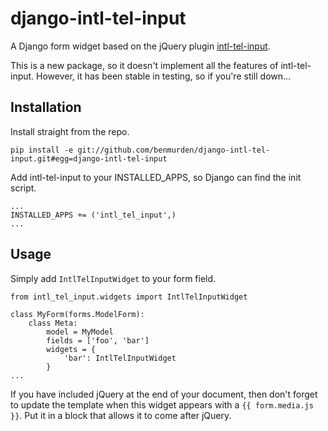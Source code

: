 # django-intl-tel-input
A Django form widget based on the jQuery plugin [intl-tel-input](https://github.com/jackocnr/intl-tel-input).

This is a new package, so it doesn't implement all the features of intl-tel-input. However, it has been stable in testing, so if you're still down...

## Installation
Install straight from the repo.
```
pip install -e git://github.com/benmurden/django-intl-tel-input.git#egg=django-intl-tel-input
```

Add intl-tel-input to your INSTALLED_APPS, so Django can find the init script.
```
...
INSTALLED_APPS += ('intl_tel_input',)
...
```

## Usage
Simply add `IntlTelInputWidget` to your form field.
```
from intl_tel_input.widgets import IntlTelInputWidget

class MyForm(forms.ModelForm):
    class Meta:
        model = MyModel
        fields = ['foo', 'bar']
        widgets = {
            'bar': IntlTelInputWidget
        }
...
```

If you have included jQuery at the end of your document, then don't forget to update the template when this widget appears with a `{{ form.media.js }}`. Put it in a block that allows it to come after jQuery.
